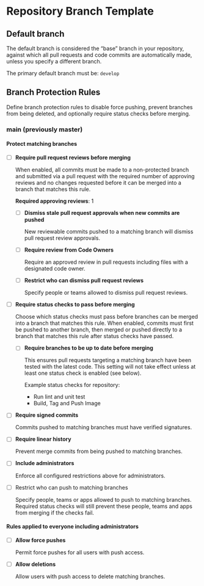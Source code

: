 # Repository Branch Template

## Default branch

The default branch is considered the “base” branch in your repository, against which all pull requests and code commits are automatically made, unless you specify a different branch.

The primary default branch must be: `develop`

## Branch Protection Rules

Define branch protection rules to disable force pushing, prevent branches from being deleted, and optionally require status checks before merging.

### main (previously master)

#### Protect matching branches

- [ ] **Require pull request reviews before merging**

    When enabled, all commits must be made to a non-protected branch and submitted via a pull request with the required number of approving reviews and no changes requested before it can be merged into a branch that matches this rule.

    **Required approving reviews**: 1

    - [ ] **Dismiss stale pull request approvals when new commits are pushed**

        New reviewable commits pushed to a matching branch will dismiss pull request review approvals.

    - [ ] **Require review from Code Owners**

        Require an approved review in pull requests including files with a designated code owner.

    - [ ] **Restrict who can dismiss pull request reviews**

        Specify people or teams allowed to dismiss pull request reviews.

- [ ] **Require status checks to pass before merging**

    Choose which status checks must pass before branches can be merged into a branch that matches this rule. When enabled, commits must first be pushed to another branch, then merged or pushed directly to a branch that matches this rule after status checks have passed.

    - [ ] **Require branches to be up to date before merging**

        This ensures pull requests targeting a matching branch have been tested with the latest code. This setting will not take effect unless at least one status check is enabled (see below).

        Example status checks for repository:
        - Run lint and unit test
        - Build, Tag and Push Image

- [ ] **Require signed commits**

    Commits pushed to matching branches must have verified signatures.

- [ ] **Require linear history**

    Prevent merge commits from being pushed to matching branches.

- [ ] **Include administrators**

    Enforce all configured restrictions above for administrators.

- [ ] Restrict who can push to matching branches

    Specify people, teams or apps allowed to push to matching branches. Required status checks will still prevent these people, teams and apps from merging if the checks fail.

#### Rules applied to everyone including administrators

- [ ] **Allow force pushes**

    Permit force pushes for all users with push access.

- [ ] **Allow deletions**

    Allow users with push access to delete matching branches.
